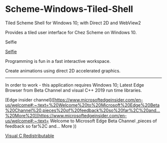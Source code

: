 # Scheme-Windows-Tiled-Shell
Tiled Scheme Shell for Windows 10; with Direct 2D and WebView2

Provides a tiled user interface for Chez Scheme on Windows 10.

Selfie

[Selfie](docs/selfie.png) 

Programming is fun in a fast interactive workspace.

Create animations using direct 2D accelerated graphics.



----

In order to work - this application requires Windows 10; Latest Edge Browser from Beta Channel and visual C++ 2019 run time libraries.

[Edge insider channel]([https://www.microsoftedgeinsider.com/en-us/welcome#:~:text=%20Welcome%20to%20Microsoft%20Edge%20Beta%20Channel%20,pieces%20of%20feedback%20so%20far%2C%20and...%20More%20](https://www.microsoftedgeinsider.com/en-us/welcome#:~:text= Welcome to Microsoft Edge Beta Channel ,pieces of feedback so far%2C and... More ))

[Visual C Redistributable](https://support.microsoft.com/en-gb/help/2977003/the-latest-supported-visual-c-downloads)

